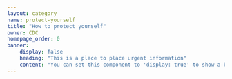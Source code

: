 ```yaml
---
layout: category
name: protect-yourself
title: "How to protect yourself"
owner: CDC
homepage_order: 0
banner:
    display: false
    heading: "This is a place to place urgent information"
    content: "You can set this component to 'display: true' to show a banner at the top of the page."
---
```


